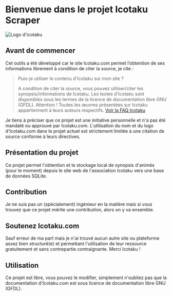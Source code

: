 # Bienvenue dans le projet Icotaku Scraper

![Logo d'icotaku](https://communaute.icotaku.com/images/communaute/logo.png)

## Avant de commencer

Cet outils a été développé car le site Icotaku.com permet l’obtention de ses informations librement à condition de citer la source, je cite :

> Puis-je utiliser le contenu d'Icotaku sur mon site ?
>
> A condition de citer la source, vous pouvez utiliser/citer les
> synopsis/informations de Icotaku. Les textes d'Icotaku sont
> disponibles sous les termes de la licence de documentation libre GNU
> (GFDL). Attention ! Toutes les œuvres présentées sur Icotaku
> appartiennent à leurs auteurs respectifs.
> [Voir la FAQ Icotaku](https://communaute.icotaku.com/faq.html#6)

Je tiens à préciser que ce projet est une initiative personnelle et n'a pas été mandaté ou approuvé par Icotaku.com. L'utilisation du nom et du logo d'Icotaku.com dans le projet actuel est strictement limitée à une citation de source conforme à leurs directives.

## Présentation du projet
Ce projet permet l'obtention et le stockage local de synopsis d'animés (pour le moment) depuis le site web de l'association Icotaku vers une base de données SQLite.

## Contribution
Je ne suis pas un (spécialement) ingénieur en la matière mais si vous trouvez que ce projet mérite une contribution, alors on y va ensemble.

## Soutenez Icotaku.com
Sauf erreur de ma part mais je n'ai trouvé aucun autre site ou plateforme assez bien structuré(e) et permettant l'utilisation de leur ressource gratuitement et sans contrepartie contraignante. Merci Icotaku !

## Utilisation
Ce projet est libre, vous pouvez le modifier, simplement n'oubliez pas que la documentation d'Icotaku.com est sous licence de documentation libre GNU (GFDL).
